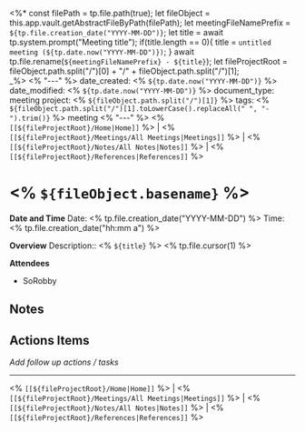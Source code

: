 <%*
	const filePath = tp.file.path(true);
	let fileObject = this.app.vault.getAbstractFileByPath(filePath);
	let meetingFileNamePrefix = `${tp.file.creation_date("YYYY-MM-DD")}`;
	let title = await tp.system.prompt("Meeting title");
	if(title.length == 0){
		title = `untitled meeting (${tp.date.now("YYYY-MM-DD")})`;
	}
	await tp.file.rename(`${meetingFileNamePrefix} - ${title}`);
	let fileProjectRoot = fileObject.path.split("/")[0] + "/" + fileObject.path.split("/")[1];	
_%>
<% "---" %>
date_created: <% `${tp.date.now("YYYY-MM-DD")}` %>
date_modified: <% `${tp.date.now("YYYY-MM-DD")}` %>
document_type: meeting
project: <% `${fileObject.path.split("/")[1]}` %>
tags: <% `${fileObject.path.split("/")[1].toLowerCase().replaceAll(" ", "-").trim()}` %> meeting
<% "---" %>
<% `[[${fileProjectRoot}/Home|Home]]` %> | <% `[[${fileProjectRoot}/Meetings/All Meetings|Meetings]]` %> | <% `[[${fileProjectRoot}/Notes/All Notes|Notes]]` %> | <% `[[${fileProjectRoot}/References|References]]` %>
# <% `${fileObject.basename}` %>
**Date and Time**
Date: <% tp.file.creation_date("YYYY-MM-DD") %>
Time: <% tp.file.creation_date("hh:mm a") %>

**Overview**
Description:: <% `${title}` %> <% tp.file.cursor(1) %>

**Attendees**
- SoRobby

## Notes


## Actions Items
*Add follow up actions / tasks*


---
<% `[[${fileProjectRoot}/Home|Home]]` %> | <% `[[${fileProjectRoot}/Meetings/All Meetings|Meetings]]` %> | <% `[[${fileProjectRoot}/Notes/All Notes|Notes]]` %> | <% `[[${fileProjectRoot}/References|References]]` %>
